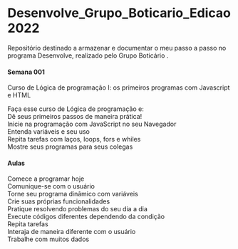 # Desenvolve_Grupo_Boticario_Edicao2022
Repositório destinado a armazenar e documentar o meu passo a passo no programa Desenvolve, realizado pelo Grupo Boticário .

<h4>Semana 001</h4>
<p>Curso de Lógica de programação I: os primeiros programas com Javascript e HTML</p>
Faça esse curso de Lógica de programação e:<br>
Dê seus primeiros passos de maneira prática!<br>
Inicie na programação com JavaScript no seu Navegador<br>
Entenda variáveis e seu uso<br>
Repita tarefas com laços, loops, fors e whiles<br>
Mostre seus programas para seus colegas<br>
<h4>Aulas</h4>
Comece a programar hoje<br>
Comunique-se com o usuário<br>
Torne seu programa dinâmico com variáveis<br>
Crie suas próprias funcionalidades<br>
Pratique resolvendo problemas do seu dia a dia<br>
Execute códigos diferentes dependendo da condição<br>
Repita tarefas<br>
Interaja de maneira diferente com o usuário<br>
Trabalhe com muitos dados<br>
